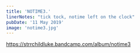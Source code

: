 ```yaml
---
title: 'NOTIME3.'
linerNotes: "tick tock, notime left on the clock"
pubDate: '11 May 2019'
image: 'notime3.jpg'
---
```


https://strrchildluke.bandcamp.com/album/notime3
